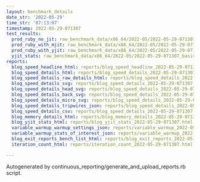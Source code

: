 ```yaml
---
layout: benchmark_details
date_str: '2022-05-29'
time_str: '07:13:07'
timestamp: 2022-05-29-071307
test_results:
  prod_ruby_no_jit: raw_benchmark_data/x86_64/2022-05/2022-05-29-071307_basic_benchmark_prod_ruby_no_jit.json
  prod_ruby_with_mjit: raw_benchmark_data/x86_64/2022-05/2022-05-29-071307_basic_benchmark_prod_ruby_with_mjit.json
  prod_ruby_with_yjit: raw_benchmark_data/x86_64/2022-05/2022-05-29-071307_basic_benchmark_prod_ruby_with_yjit.json
  yjit_stats: raw_benchmark_data/x86_64/2022-05/2022-05-29-071307_basic_benchmark_yjit_stats.json
reports:
  blog_speed_headline_html: reports/blog_speed_headline_2022-05-29-071307.html
  blog_speed_details_html: reports/blog_speed_details_2022-05-29-071307.html
  blog_speed_details_raw_details_html: reports/blog_speed_details_2022-05-29-071307.raw_details.html
  blog_speed_details_svg: reports/blog_speed_details_2022-05-29-071307.svg
  blog_speed_details_head_svg: reports/blog_speed_details_2022-05-29-071307.head.svg
  blog_speed_details_back_svg: reports/blog_speed_details_2022-05-29-071307.back.svg
  blog_speed_details_micro_svg: reports/blog_speed_details_2022-05-29-071307.micro.svg
  blog_speed_details_tripwires_json: reports/blog_speed_details_2022-05-29-071307.tripwires.json
  blog_speed_details_csv: reports/blog_speed_details_2022-05-29-071307.csv
  blog_memory_details_html: reports/blog_memory_details_2022-05-29-071307.html
  blog_yjit_stats_html: reports/blog_yjit_stats_2022-05-29-071307.html
  variable_warmup_warmup_settings_json: reports/variable_warmup_2022-05-29-071307.warmup_settings.json
  variable_warmup_stats_of_interest_json: reports/variable_warmup_2022-05-29-071307.stats_of_interest.json
  blog_exit_reports_bench_list_html: reports/blog_exit_reports_2022-05-29-071307.bench_list.html
  iteration_count_html: reports/iteration_count_2022-05-29-071307.html

---
```

Autogenerated by continuous_reporting/generate_and_upload_reports.rb script.
